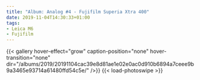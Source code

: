 ```yaml
---
title: "Album: Analog #4 - Fujifilm Superia Xtra 400"
date: 2019-11-04T14:30:33+01:00
tags:
- Leica M6
- Fujifilm
---
```


{{< gallery hover-effect="grow" caption-position="none" hover-transition="none" dir="/albums/2019/20191104cac39e8d81ae1e02e0ac0d910b6894a7ceee9b9a3465e93714a61480ffd54c5e/" />}}
{{< load-photoswipe >}}

